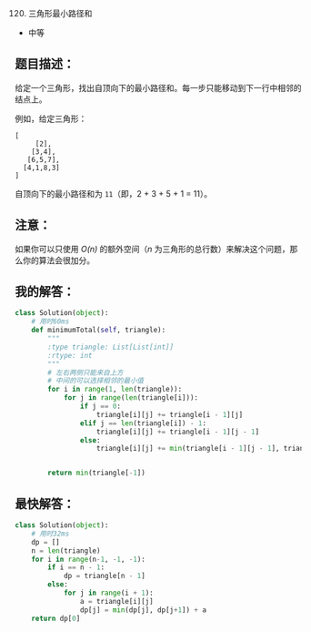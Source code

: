 0120. 三角形最小路径和

- 中等

## 题目描述：
给定一个三角形，找出自顶向下的最小路径和。每一步只能移动到下一行中相邻的结点上。

例如，给定三角形：
```
[
     [2],
    [3,4],
   [6,5,7],
  [4,1,8,3]
]
```
自顶向下的最小路径和为 `11`（即，2 + 3 + 5 + 1 = 11）。

## 注意：
如果你可以只使用 *O(n)* 的额外空间（*n* 为三角形的总行数）来解决这个问题，那么你的算法会很加分。

## 我的解答：
``` python
class Solution(object):
    # 用时60ms
    def minimumTotal(self, triangle):
        """
        :type triangle: List[List[int]]
        :rtype: int
        """
        # 左右两侧只能来自上方
        # 中间的可以选择相邻的最小值
        for i in range(1, len(triangle)):
            for j in range(len(triangle[i])):
                if j == 0:
                    triangle[i][j] += triangle[i - 1][j]
                elif j == len(triangle[i]) - 1:
                    triangle[i][j] += triangle[i - 1][j - 1]
                else:
                    triangle[i][j] += min(triangle[i - 1][j - 1], triangle[i - 1][j])


        return min(triangle[-1])
```

## 最快解答：
``` python
class Solution(object):
    # 用时32ms
    dp = []  
    n = len(triangle)
    for i in range(n-1, -1, -1):
        if i == n - 1:
            dp = triangle[n - 1]
        else:
            for j in range(i + 1):
                a = triangle[i][j]
                dp[j] = min(dp[j], dp[j+1]) + a
    return dp[0]
```
